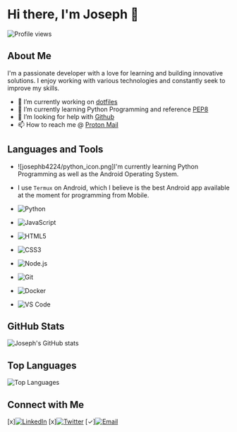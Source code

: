 # Hi there, I'm Joseph 👋

![Profile views](https://visitor-badge.glitch.me/badge?page_id=josephb4224.josephb4224)

## About Me

I'm a passionate developer with a love for learning and building innovative solutions. I enjoy working with various technologies and constantly seek to improve my skills.

- 🔭 I’m currently working on [dotfiles](https://github.com/josephb4224/dotfiles)
- 🌱 I’m currently learning Python Programming and reference [PEP8](https://pep8.com)
- 🤔 I’m looking for help with [Github](https://github.com)
- 📫 How to reach me @ [Proton Mail](mailto:josephb4224@proton.me)

## Languages and Tools

- ![josephb4224/python_icon.png]I'm currently learning Python Programming as well as the Android Operating System. 
- I use `Termux` on Android, which I believe is the best Android app available at the moment for programming from Mobile.

- ![Python](https://img.shields.io/badge/-Python-000?&logo=Python)
- ![JavaScript](https://img.shields.io/badge/-JavaScript-000?&logo=JavaScript)
- ![HTML5](https://img.shields.io/badge/-HTML5-000?&logo=HTML5)
- ![CSS3](https://img.shields.io/badge/-CSS3-000?&logo=CSS3)
- ![Node.js](https://img.shields.io/badge/-Node.js-000?&logo=Node.js)
- ![Git](https://img.shields.io/badge/-Git-000?&logo=Git)
- ![Docker](https://img.shields.io/badge/-Docker-000?&logo=Docker)
- ![VS Code](https://img.shields.io/badge/-VS%20Code-000?&logo=Visual%20Studio%20Code)

## GitHub Stats

![Joseph's GitHub stats](https://github-readme-stats.vercel.app/api?username=josephb4224&show_icons=true&theme=radical)

## Top Languages

![Top Languages](https://github-readme-stats.vercel.app/api/top-langs/?username=josephb4224&layout=compact&theme=radical)

## Connect with Me

[x][![LinkedIn](https://img.shields.io/badge/-LinkedIn-000?&logo=LinkedIn&color=0077B5)](https://www.linkedin.com/in/your-linkedin)
[x][![Twitter](https://img.shields.io/badge/-Twitter-000?&logo=Twitter&color=1DA1F2)](https://twitter.com/your-twitter)
[✓][![Email](https://img.shields.io/badge/-Email-000?&logo=Gmail&color=D14836)](mailto:josephb4224@proton.me)

<!---
josephb4224/josephb4224 is a ✨ special ✨ repository because its `README.md` (this file) appears on your GitHub profile.
You can click the Preview link to take a look at your changes.
--->
